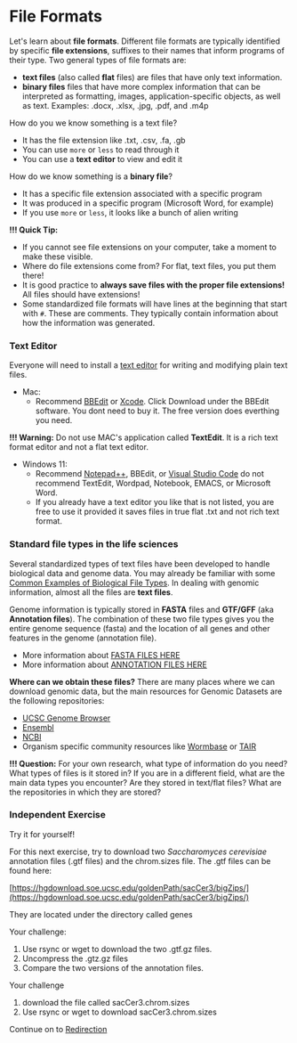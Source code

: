 # File Formats

Let's learn about **file formats**. Different file formats are typically identified by specific **file extensions**, suffixes to their names that inform programs of their type. Two general types of file formats are:

- **text files** (also called **flat** files) are files that have only text information.
- **binary files** files that have more complex information that can be interpreted as formatting, images, application-specific objects, as well as text. Examples: .docx, .xlsx, .jpg, .pdf, and .m4p

How do you we know something is a text file?

- It has the file extension like .txt, .csv, .fa, .gb
- You can use `more` or `less` to read through it
- You can use a **text editor** to view and edit it

How do we know something is a **binary file**?

- It has a specific file extension associated with a specific program
- It was produced in a specific program (Microsoft Word, for example)
- If you use `more` or `less`, it looks like a bunch of alien writing

**!!! Quick Tip:**

- If you cannot see file extensions on your computer, take a moment to make these visible.
- Where do file extensions come from? For flat, text files, you put them there!
- It is good practice to **always save files with the proper file extensions!** All files should have extensions!
- Some standardized file formats will have lines at the beginning that start with `#`. These are comments. They typically contain information about how the information was generated.

### Text Editor 

Everyone will need to install a [text editor](https://en.wikipedia.org/wiki/Text_editor) for writing and modifying plain text files.

- Mac:
  - Recommend [BBEdit](https://www.barebones.com/products/) or [Xcode](https://xcodereleases.com/). Click Download under the BBEdit software. You dont need to buy it. The free version does everthing you need.

**!!! Warning:** Do not use MAC's application called **TextEdit**. It is a rich text format editor and not a flat text editor.

- Windows 11:
  - Recommend [Notepad++](https://notepad-plus-plus.org/), BBEdit, or [Visual Studio Code](https://code.visualstudio.com/download) do not recommend TextEdit, Wordpad, Notebook, EMACS, or Microsoft Word.
  - If you already have a text editor you like that is not listed, you are free to use it provided it saves files in true flat .txt and not rich text format.

### Standard file types in the life sciences

Several standardized types of text files have been developed to handle biological data and genome data. You may already be familiar with some [Common Examples of Biological File Types](https://en.wikipedia.org/wiki/List_of_file_formats#Biology). In dealing with genomic information, almost all the files are **text files**.

Genome information is typically stored in **FASTA** files and **GTF/GFF** (aka **Annotation files**). The combination of these two file types gives you the entire genome sequence (fasta) and the location of all genes and other features in the genome (annotation file).

- More information about [FASTA FILES HERE](../../Resources/FASTA_Files.md)
- More information about [ANNOTATION FILES HERE]()

**Where can we obtain these files?** There are many places where we can download genomic data, but the main resources for Genomic Datasets are the following repositories:

- [UCSC Genome Browser](https://genome.ucsc.edu/index.html)
- [Ensembl](https://www.ensembl.org/index.html)
- [NCBI](https://www.ncbi.nlm.nih.gov/guide/howto/dwn-genome/)
- Organism specific community resources like [Wormbase](https://www.wormbase.org/#012-34-5) or [TAIR](https://www.arabidopsis.org/)

**!!! Question:** For your own research, what type of information do you need? What types of files is it stored in? If you are in a different field, what are the main data types you encounter? Are they stored in text/flat files? What are the repositories in which they are stored?

### Independent Exercise 

Try it for yourself!

For this next exercise, try to download two *Saccharomyces cerevisiae* annotation files (.gtf files) and the chrom.sizes file. The .gtf files can be found here:

[https://hgdownload.soe.ucsc.edu/goldenPath/sacCer3/bigZips/](https://hgdownload.soe.ucsc.edu/goldenPath/sacCer3/bigZips/)

They are located under the directory called genes

Your challenge:
1. Use rsync or wget to download the two .gtf.gz files.
2. Uncompress the .gtz.gz files
3. Compare the two versions of the annotation files.

Your challenge
1. download the file called sacCer3.chrom.sizes
2. Use rsync or wget to download sacCer3.chrom.sizes

Continue on to [Redirection](2-5_Redirection.md)
